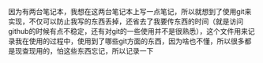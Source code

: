 因为有两台笔记本，我想在这两台笔记本上写一点笔记，所以就想到了使用git来实现，不仅可以防止我写的东西丢掉，还省去了我要传东西的时间（就是访问github的时候有点不稳定，还有对git的一些使用并不是很熟悉），这个文件用来记录我在使用的过程中，使用到了哪些git方面的东西，因为啥也不懂，所以很多都是现查现用的，怕这些东西忘记，所以记录一下